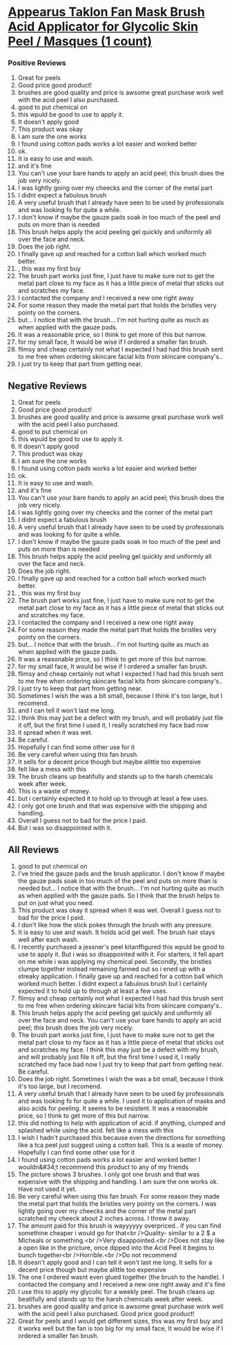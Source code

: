 # [Appearus Taklon Fan Mask Brush Acid Applicator for Glycolic Skin Peel / Masques (1 count)](https://products.checkmycream.com/products/Appearus-Taklon-Fan-Mask-Brush-Acid-Applicator-for-Glycolic-Skin-Peel-Masques-(1-count).html)

### Positive Reviews

<ol>
      <li>Great for peels</li>
      <li>Good price good product!</li>
      <li>brushes are good quality and price is awsome great purchase work well with the acid peel I also purchased.  </li>
      <li>good to put chemical on</li>
      <li>this wpuld be good to use to apply it.</li>
      <li>It doesn&#x27;t apply good</li>
      <li>This product was okay</li>
      <li>I am sure the one works</li>
      <li>I found  using cotton pads works  a lot easier and worked better</li>
      <li>ok.</li>
      <li>It is easy to use and wash.</li>
      <li>and it&#x27;s fine</li>
      <li>You can&#x27;t use your bare hands to apply an acid peel; this brush does the job very nicely.</li>
      <li>I was lightly going over my cheecks and the corner of the metal part</li>
      <li>I didnt expect a fabulous brush</li>
      <li>A very useful brush that I already have seen to be used by professionals and was looking fo for quite a while.</li>
      <li>I don&#x27;t know if maybe the gauze pads soak in too much of the peel and puts on more than is needed</li>
      <li>This brush helps apply the acid peeling gel quickly and uniformly all over the face and neck.</li>
      <li>Does the job right.</li>
      <li>I finally gave up and reached for a cotton ball which worked much better.</li>
      <li>, this was my first buy</li>
      <li>The brush part works just fine, I just have to make sure not to get the metal part close to my face as it has a little piece of metal that sticks out and scratches my face.</li>
      <li>I contacted the company and I received a new one right away</li>
      <li>For some reason they made the metal part that holds the bristles very pointy on the corners.</li>
      <li>but... I notice that with the brush... I&#x27;m not hurting quite as much as when applied with the gauze pads.  </li>
      <li>It was a reasonable price, so I think to get more of this but narrow.</li>
      <li>for my small face, It would be wise if I ordered a smaller fan brush.</li>
      <li>flimsy and cheap certainly not what I expected I had had this brush sent to me free when ordering skincare facial kits from skincare company&#x27;s..</li>
      <li>I just try to keep that part from getting near.</li>
</ol>


<h2>Negative Reviews</h2>
<ol>
<li> Great for peels</li>
<li> Good price good product!</li>
<li> brushes are good quality and price is awsome great purchase work well with the acid peel I also purchased.  </li>
<li> good to put chemical on</li>
<li> this wpuld be good to use to apply it.</li>
<li> It doesn&#x27;t apply good</li>
<li> This product was okay</li>
<li> I am sure the one works</li>
<li> I found  using cotton pads works  a lot easier and worked better</li>
<li> ok.</li>
<li> It is easy to use and wash.</li>
<li> and it&#x27;s fine</li>
<li> You can&#x27;t use your bare hands to apply an acid peel; this brush does the job very nicely.</li>
<li> I was lightly going over my cheecks and the corner of the metal part</li>
<li> I didnt expect a fabulous brush</li>
<li> A very useful brush that I already have seen to be used by professionals and was looking fo for quite a while.</li>
<li> I don&#x27;t know if maybe the gauze pads soak in too much of the peel and puts on more than is needed</li>
<li> This brush helps apply the acid peeling gel quickly and uniformly all over the face and neck.</li>
<li> Does the job right.</li>
<li> I finally gave up and reached for a cotton ball which worked much better.</li>
<li> , this was my first buy</li>
<li> The brush part works just fine, I just have to make sure not to get the metal part close to my face as it has a little piece of metal that sticks out and scratches my face.</li>
<li> I contacted the company and I received a new one right away</li>
<li> For some reason they made the metal part that holds the bristles very pointy on the corners.</li>
<li> but... I notice that with the brush... I&#x27;m not hurting quite as much as when applied with the gauze pads.  </li>
<li> It was a reasonable price, so I think to get more of this but narrow.</li>
<li> for my small face, It would be wise if I ordered a smaller fan brush.</li>
<li> flimsy and cheap certainly not what I expected I had had this brush sent to me free when ordering skincare facial kits from skincare company&#x27;s..</li>
<li> I just try to keep that part from getting near.</li>
<li> Sometimes I wish the was a bit small, because I think it&#x27;s too large, but I recomend.</li>
<li> and I can tell it won&#x27;t last me long.</li>
<li> I think this may just be a defect with my brush, and will probably just file it off, but the first time I used it, I really scratched my face bad now</li>
<li> it spread when it was wet.</li>
<li> Be careful.</li>
<li> Hopefully I can find some other use for it</li>
<li> Be very careful when using this fan brush.</li>
<li> It sells for a decent price though but maybe alittle too expensive</li>
<li> felt like a mess with this</li>
<li> The brush cleans up beatifully and stands up to the harsh chemicals week after week.</li>
<li> This is a waste of money.</li>
<li> but i certainly expected it to hold up to through at least a few uses.</li>
<li> I only got one brush and that was expensive with the shipping and handling.</li>
<li> Overall I guess not to bad for the price I paid.</li>
<li> But i was so disappointed with it.</li>
</ol>

<h2>All Reviews</h2>

<ol>
    <li> good to put chemical on</li>
    <li> I&#x27;ve tried the gauze pads and the brush applicator.  I don&#x27;t know if maybe the gauze pads soak in too much of the peel and puts on more than is needed but... I notice that with the brush... I&#x27;m not hurting quite as much as when applied with the gauze pads.  So I think that the brush helps to put on just what you need.</li>
    <li> This product was okay it spread when it was wet. Overall I guess not to bad for the price I paid.</li>
    <li> I don&#x27;t like how the stick pokes through the brush with any pressure.</li>
    <li> It is easy to use and wash. It holds acid gel well. The brush hair stays well after each wash.</li>
    <li> I recently purchased a jessner&#x27;s peel kitanffigured this wpuld be good to use to apply it. But i was so disappointed with it. For starters, it fell apart on me while i was applying my chemical peel. Secondly, the bristles clumpe together instead remaining fanned out so i ened up with a streaky application. I finally gave up and reached for a cotton ball which worked much better. I didnt expect a fabulous brush but i certainly expected it to hold up to through at least a few uses.</li>
    <li> flimsy and cheap certainly not what I expected I had had this brush sent to me free when ordering skincare facial kits from skincare company&#x27;s..</li>
    <li> This brush helps apply the acid peeling gel quickly and uniformly all over the face and neck. You can&#x27;t use your bare hands to apply an acid peel; this brush does the job very nicely.</li>
    <li> The brush part works just fine, I just have to make sure not to get the metal part close to my face as it has a little piece of metal that sticks out and scratches my face. I think this may just be a defect with my brush, and will probably just file it off, but the first time I used it, I really scratched my face bad now I just try to keep that part from getting near. Be careful.</li>
    <li> Does the job right. Sometimes I wish the was a bit small, because I think it&#x27;s too large, but I recomend.</li>
    <li> A very useful brush that I already have seen to be used by professionals and was looking fo for quite a while. I used it to application of masks and also acids for peeling. It seems to be resistent. It was a reasonable price, so I think to get more of this but narrow.</li>
    <li> this did nothing to help with application of acid. if anything, clumped and splashed while using the acid. felt like a mess with this</li>
    <li> I wish I hadn&#x27;t purchased this because even the directions for something like a tca peel just suggest using a cotton ball. This is a waste of money. Hopefully I can find some other use for it</li>
    <li> I found  using cotton pads works  a lot easier and worked better I wouldn&amp;#34;t recommend  this product  to any of my friends</li>
    <li> The picture shows 3 brushes. I only got one brush and that was expensive with the shipping and handling. I am sure the one works ok. Have not used it yet.</li>
    <li> Be very careful when using this fan brush. For some reason they made the metal part that holds the bristles very pointy on the corners. I was lightly going over my cheecks and the corner of the metal part scratched my cheeck about 2 inches across. I threw it away.</li>
    <li> The amount paid for this brush is wayyyyyy overpriced.. if you can find somethine cheaper i would go for that&lt;br /&gt;Quality- similar to a 2 $ a Micheals or something.&lt;br /&gt;Very disappointed.&lt;br /&gt;Does not stay like a open like in the pricture, once dipped into the Acid Peel it begins to bunch together&lt;br /&gt;Horrible.&lt;br /&gt;Do not recommend</li>
    <li> It doesn&#x27;t apply good and I can tell it won&#x27;t last me long. It sells for a decent price though but maybe alittle too expensive</li>
    <li> The one I ordered wasnt even glued together (the brush to the handle). I contacted the company and I received a new one right away and it&#x27;s fine</li>
    <li> I use this to apply my glycolic for a weekly peel. The brush cleans up beatifully and stands up to the harsh chemicals week after week.</li>
    <li> brushes are good quality and price is awsome great purchase work well with the acid peel I also purchased.  Good price good product!</li>
    <li> Great for peels and I would get different sizes, this was my first buy and it works well but the fan is too big  for my small face, It would be wise if I ordered a smaller fan brush.</li>
</ol>




